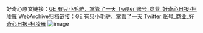 好奇心原文链接：[GE 有只小毛驴，掌管了一天 Twitter 账号_商业_好奇心日报-柯凌雁](https://www.qdaily.com/articles/8156.html)
WebArchive归档链接：[GE 有只小毛驴，掌管了一天 Twitter 账号_商业_好奇心日报-柯凌雁](http://web.archive.org/web/20190623152222/https://www.qdaily.com/articles/8156.html)
![image](http://ww3.sinaimg.cn/large/007d5XDply1g3vaw3q6wtj30u02upe2v)